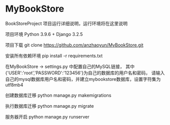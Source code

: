 # MyBookStore
BookStoreProject
项目运行详细说明，运行环境将在这里说明

项目环境  Python 3.9.6 + Django 3.2.5

项目下载 git clone https://github.com/anzhaoyun/MyBookStore.git

安装所有依赖环境 pip install -r requirements.txt

在MyBookStore -> settings.py 中配置自己的MySQL链接，
其中{'USER':'root','PASSWORD':'123456'}为自己的数据库的用户名和密码，
请输入自己的mysql数据库用户名和密码，并建立mybookstore数据库，设置字符集为utf8mb4

创建数据库迁移 python manage.py makemigrations

执行数据库迁移 python manage.py migrate

服务器开启 python manage.py runserver